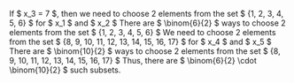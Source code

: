 If $ x_3 = 7 $, then we need to choose 2 elements from the set $ {1, 2, 3, 4, 5, 6} $ for $ x_1 $ and $ x_2 $
There are $ \binom{6}{2} $ ways to choose 2 elements from the set $ {1, 2, 3, 4, 5, 6} $
We need to choose 2 elements from the set $ {8, 9, 10, 11, 12, 13, 14, 15, 16, 17} $ for $ x_4 $ and $ x_5 $
There are $ \binom{10}{2} $ ways to choose 2 elements from the set $ {8, 9, 10, 11, 12, 13, 14, 15, 16, 17} $
Thus, there are $ \binom{6}{2} \cdot \binom{10}{2} $ such subsets.
